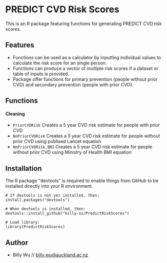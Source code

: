 # PREDICT CVD Risk Scores

This is an R package featuring functions for generating PREDICT CVD risk scores.

## Features
-	Functions can be used as a calculator by inputting individual values to calculate the risk score for an single person.
- Functions can produce a vector of multiple risk scores if a dataset or table of inputs is provided.
-	Package offer functions for primary prevention (people without prior CVD) and secondary prevention (people with prior CVD).

## Functions

#### Cleaning
- `PriorCVDRisk` Creates a 5 year CVD risk estimate for people with prior CVD
- `NoPriorCVDRisk` Creates a 5 year CVD risk estimate for people without prior CVD using publised Lancet equation
- `NoPriorCVDRisk_BMI` Creates a 5 year CVD risk estimate for people without prior CVD using Ministry of Health BMI equation

## Installation
The R package "devtools" is required to enable things from GitHub to be installed directly into your R environment.
```
# If devtools is not yet installed, then:
install.packages("devtools")

# When devtools is installed, then:
devtools::install_github("billy-nz/PredictRiskScores")

# Load library:
library(PredictRiskScores)
```

## Author
- Billy Wu // billy.wu@auckland.ac.nz
